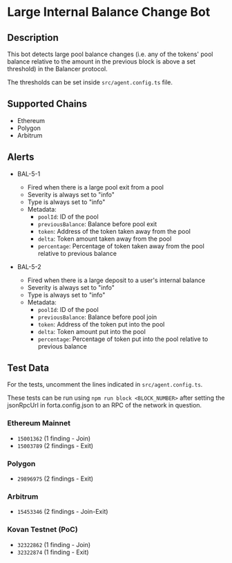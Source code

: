# Large Internal Balance Change Bot

## Description

This bot detects large pool balance changes (i.e. any of the tokens' pool balance relative to the amount in the
previous block is above a set threshold) in the Balancer protocol.

The thresholds can be set inside `src/agent.config.ts` file.

## Supported Chains

- Ethereum
- Polygon
- Arbitrum

## Alerts

- BAL-5-1

  - Fired when there is a large pool exit from a pool
  - Severity is always set to "info"
  - Type is always set to "info"
  - Metadata:
    - `poolId`: ID of the pool
    - `previousBalance`: Balance before pool exit
    - `token`: Address of the token taken away from the pool
    - `delta`: Token amount taken away from the pool
    - `percentage`: Percentage of token taken away from the pool relative to previous balance

- BAL-5-2

  - Fired when there is a large deposit to a user's internal balance
  - Severity is always set to "info"
  - Type is always set to "info"
  - Metadata:
    - `poolId`: ID of the pool
    - `previousBalance`: Balance before pool join
    - `token`: Address of the token put into the pool
    - `delta`: Token amount put into the pool
    - `percentage`: Percentage of token put into the pool relative to previous balance

## Test Data

For the tests, uncomment the lines indicated in `src/agent.config.ts`.

These tests can be run using `npm run block <BLOCK_NUMBER>` after setting the jsonRpcUrl in forta.config.json to an RPC of the network in question.

### Ethereum Mainnet

- `15001362` (1 finding - Join)
- `15003789` (2 findings - Exit)

### Polygon

- `29896975` (2 findings - Exit)

### Arbitrum

- `15453346` (2 findings - Join-Exit)

### Kovan Testnet (PoC)

- `32322862` (1 finding - Join)
- `32322874` (1 finding - Exit)
